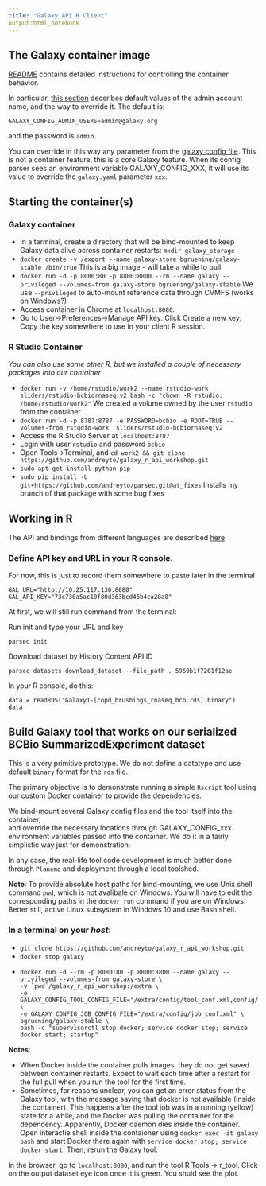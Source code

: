 ```yaml
---
title: "Galaxy API R Client"
output:html_notebook
---
```

## The Galaxy container image

[README](https://github.com/bgruening/docker-galaxy-stable) contains detailed instructions
for controlling the container behavior.

In particular, [this section](https://github.com/bgruening/docker-galaxy-stable#Galaxys-config-settings)
decsribes default values of the admin account name, and the way to override it.
The default is:
```
GALAXY_CONFIG_ADMIN_USERS=admin@galaxy.org
```
and the password is `admin`.

You can override in this way any parameter from the [galaxy config file](https://github.com/galaxyproject/galaxy/blob/release_19.01/config/galaxy.yml.sample). 
This is not a container feature, this is a core Galaxy feature. When its config parser sees
an environment variable GALAXY_CONFIG_XXX, it will use its value to override the `galaxy.yaml` 
parameter `xxx`.

## Starting the container(s)

### Galaxy container

- In a terminal, create a directory that will be bind-mounted to keep Galaxy data alive across container restarts: `mkdir galaxy_storage`
- `docker create -v /export --name galaxy-store bgruening/galaxy-stable /bin/true`
   This is a big image - will take a while to pull.
- `docker run -d -p 8080:80 -p 8800:8800 --rm --name galaxy --privileged --volumes-from galaxy-store bgruening/galaxy-stable`
  We use `--privileged` to auto-mount reference data through CVMFS (works on Windows?)
- Access container in Chrome at `localhost:8080`.
- Go to User->Preferences->Manage API key. Click Create a new key. 
  Copy the key somewhere to use in your client R session.

### R Studio Container

*You can also use some other R, but we installed a couple of necessary packages into our container*

- `docker run -v /home/rstudio/work2 --name rstudio-work sliders/rstudio-bcbiornaseq:v2 bash -c "chown -R rstudio. /home/rstudio/work2"`
  We created a volume owned by the user `rstudio` from the container
- `docker run -d -p 8787:8787 -e PASSWORD=bcbio -e ROOT=TRUE --volumes-from rstudio-work  sliders/rstudio-bcbiornaseq:v2`
- Access the R Studio Server at `localhost:8787`
- Login with user `rstudio` and password `bcbio`
- Open Tools->Terminal, and `cd work2 && git clone https://github.com/andreyto/galaxy_r_api_workshop.git`
- `sudo apt-get install python-pip`
- `sudo pip install -U git+https://github.com/andreyto/parsec.git@at_fixes`
  Installs my branch of that package with some bug fixes

## Working in R

The API and bindings from different languages are described [here](https://galaxyproject.org/develop/api/)

### Define API key and URL in your R console. 

For now, this is just to record them somewhere to paste later in the terminal
```{r}
GAL_URL="http://10.25.117.136:8080"
GAL_API_KEY="73c730a5ac10f80d363bcd46b4ca28a8"
```

At first, we will still run command from the terminal:

Run init and type your URL and key
```
parsec init
```
Download dataset by History Content API ID
```
parsec datasets download_dataset --file_path . 5969b1f7201f12ae
```
In your R console, do this:
```{r}
data = readRDS("Galaxy1-[copd_brushings_rnaseq_bcb.rds].binary")
data
```
## Build Galaxy tool that works on our serialized BCBio SummarizedExperiment dataset

This is a very primitive prototype. We do not define a datatype and use default `binary` format for the `rds` file.

The primary objective is to demonstrate running a simple `Rscript` tool using our custom
Docker container to provide the dependencies.

We bind-mount several Galaxy config files and the tool itself into the container,  
and override the necessary locations through GALAXY_CONFIG_xxx environment variables passed
into the container. We do it in a fairly simplistic way just for demonstration.

In any case, the real-life tool code development is much better done through `Planemo` and
deployment through a local toolshed.

**Note**: To provide absolute host paths for bind-mounting, we use Unix shell command `pwd`,
which is not avalibale on Windows. You will have to edit the corresponding paths in the `docker run`
command if you are on Windows. Better still, active Linux subsystem in Windows 10 and use Bash shell.

### In a terminal on your *host*:
- `git clone https://github.com/andreyto/galaxy_r_api_workshop.git`
- `docker stop galaxy`
- ```
  docker run -d --rm -p 8080:80 -p 8800:8800 --name galaxy --privileged --volumes-from galaxy-store \
  -v `pwd`/galaxy_r_api_workshop:/extra \
  -e GALAXY_CONFIG_TOOL_CONFIG_FILE="/extra/config/tool_conf.xml,config/tool_conf.xml.sample,config/shed_tool_conf.xml" \
  -e GALAXY_CONFIG_JOB_CONFIG_FILE="/extra/config/job_conf.xml" \
  bgruening/galaxy-stable \
  bash -c "supervisorctl stop docker; service docker stop; service docker start; startup"
  ```

**Notes**: 
- When Docker inside the container pulls images, they do not get saved between container
  restarts. Expect to wait each time after a restart for the full pull when you run the tool
  for the first time.
- Sometimes, for reasons unclear, you can get an error status from the Galaxy tool, with the message
  saying that docker is not available (inside the container). This happens after the tool job was in
  a running (yellow) state for a while, and the Docker was pulling the container for the dependency.
  Apparently, Docker daemon dies inside the container.
  Open interactie shell inside the contaioner using `docker exec -it galaxy bash` and start Docker there
  again with `service docker stop; service docker start`. Then, rerun the Galaxy tool.

In the browser, go to `localhost:8080`, and run the tool R Tools -> r_tool. Click on the output dataset
eye icon once it is green. You shuld see the plot.
